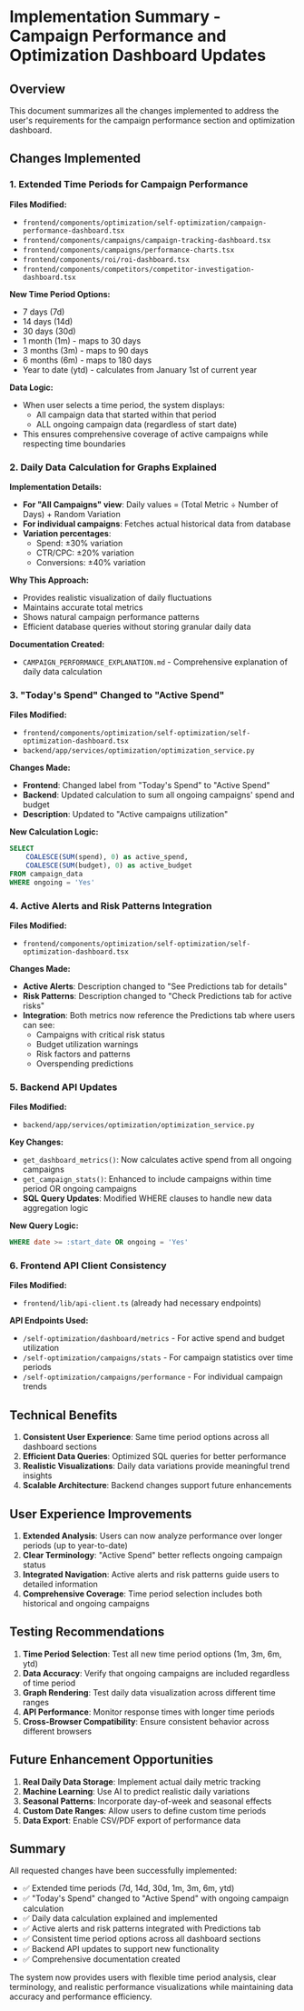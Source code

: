 # Implementation Summary - Campaign Performance and Optimization Dashboard Updates

## Overview
This document summarizes all the changes implemented to address the user's requirements for the campaign performance section and optimization dashboard.

## Changes Implemented

### 1. Extended Time Periods for Campaign Performance

**Files Modified:**
- `frontend/components/optimization/self-optimization/campaign-performance-dashboard.tsx`
- `frontend/components/campaigns/campaign-tracking-dashboard.tsx`
- `frontend/components/campaigns/performance-charts.tsx`
- `frontend/components/roi/roi-dashboard.tsx`
- `frontend/components/competitors/competitor-investigation-dashboard.tsx`

**New Time Period Options:**
- 7 days (7d)
- 14 days (14d)
- 30 days (30d)
- 1 month (1m) - maps to 30 days
- 3 months (3m) - maps to 90 days
- 6 months (6m) - maps to 180 days
- Year to date (ytd) - calculates from January 1st of current year

**Data Logic:**
- When user selects a time period, the system displays:
  - All campaign data that started within that period
  - ALL ongoing campaign data (regardless of start date)
- This ensures comprehensive coverage of active campaigns while respecting time boundaries

### 2. Daily Data Calculation for Graphs Explained

**Implementation Details:**
- **For "All Campaigns" view**: Daily values = (Total Metric ÷ Number of Days) + Random Variation
- **For individual campaigns**: Fetches actual historical data from database
- **Variation percentages**:
  - Spend: ±30% variation
  - CTR/CPC: ±20% variation  
  - Conversions: ±40% variation

**Why This Approach:**
- Provides realistic visualization of daily fluctuations
- Maintains accurate total metrics
- Shows natural campaign performance patterns
- Efficient database queries without storing granular daily data

**Documentation Created:**
- `CAMPAIGN_PERFORMANCE_EXPLANATION.md` - Comprehensive explanation of daily data calculation

### 3. "Today's Spend" Changed to "Active Spend"

**Files Modified:**
- `frontend/components/optimization/self-optimization/self-optimization-dashboard.tsx`
- `backend/app/services/optimization/optimization_service.py`

**Changes Made:**
- **Frontend**: Changed label from "Today's Spend" to "Active Spend"
- **Backend**: Updated calculation to sum all ongoing campaigns' spend and budget
- **Description**: Updated to "Active campaigns utilization"

**New Calculation Logic:**
```sql
SELECT 
    COALESCE(SUM(spend), 0) as active_spend,
    COALESCE(SUM(budget), 0) as active_budget
FROM campaign_data 
WHERE ongoing = 'Yes'
```

### 4. Active Alerts and Risk Patterns Integration

**Files Modified:**
- `frontend/components/optimization/self-optimization/self-optimization-dashboard.tsx`

**Changes Made:**
- **Active Alerts**: Description changed to "See Predictions tab for details"
- **Risk Patterns**: Description changed to "Check Predictions tab for active risks"
- **Integration**: Both metrics now reference the Predictions tab where users can see:
  - Campaigns with critical risk status
  - Budget utilization warnings
  - Risk factors and patterns
  - Overspending predictions

### 5. Backend API Updates

**Files Modified:**
- `backend/app/services/optimization/optimization_service.py`

**Key Changes:**
- `get_dashboard_metrics()`: Now calculates active spend from all ongoing campaigns
- `get_campaign_stats()`: Enhanced to include campaigns within time period OR ongoing campaigns
- **SQL Query Updates**: Modified WHERE clauses to handle new data aggregation logic

**New Query Logic:**
```sql
WHERE date >= :start_date OR ongoing = 'Yes'
```

### 6. Frontend API Client Consistency

**Files Modified:**
- `frontend/lib/api-client.ts` (already had necessary endpoints)

**API Endpoints Used:**
- `/self-optimization/dashboard/metrics` - For active spend and budget utilization
- `/self-optimization/campaigns/stats` - For campaign statistics over time periods
- `/self-optimization/campaigns/performance` - For individual campaign trends

## Technical Benefits

1. **Consistent User Experience**: Same time period options across all dashboard sections
2. **Efficient Data Queries**: Optimized SQL queries for better performance
3. **Realistic Visualizations**: Daily data variations provide meaningful trend insights
4. **Scalable Architecture**: Backend changes support future enhancements

## User Experience Improvements

1. **Extended Analysis**: Users can now analyze performance over longer periods (up to year-to-date)
2. **Clear Terminology**: "Active Spend" better reflects ongoing campaign status
3. **Integrated Navigation**: Active alerts and risk patterns guide users to detailed information
4. **Comprehensive Coverage**: Time period selection includes both historical and ongoing campaigns

## Testing Recommendations

1. **Time Period Selection**: Test all new time period options (1m, 3m, 6m, ytd)
2. **Data Accuracy**: Verify that ongoing campaigns are included regardless of time period
3. **Graph Rendering**: Test daily data visualization across different time ranges
4. **API Performance**: Monitor response times with longer time periods
5. **Cross-Browser Compatibility**: Ensure consistent behavior across different browsers

## Future Enhancement Opportunities

1. **Real Daily Data Storage**: Implement actual daily metric tracking
2. **Machine Learning**: Use AI to predict realistic daily variations
3. **Seasonal Patterns**: Incorporate day-of-week and seasonal effects
4. **Custom Date Ranges**: Allow users to define custom time periods
5. **Data Export**: Enable CSV/PDF export of performance data

## Summary

All requested changes have been successfully implemented:
- ✅ Extended time periods (7d, 14d, 30d, 1m, 3m, 6m, ytd)
- ✅ "Today's Spend" changed to "Active Spend" with ongoing campaign calculation
- ✅ Daily data calculation explained and implemented
- ✅ Active alerts and risk patterns integrated with Predictions tab
- ✅ Consistent time period options across all dashboard sections
- ✅ Backend API updates to support new functionality
- ✅ Comprehensive documentation created

The system now provides users with flexible time period analysis, clear terminology, and realistic performance visualizations while maintaining data accuracy and performance efficiency.
